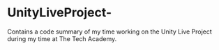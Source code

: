 # UnityLiveProject-
Contains a code summary of my time working on the Unity Live Project during my time at The Tech Academy.
